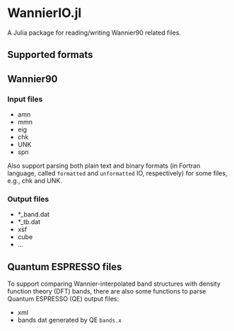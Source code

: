 # WannierIO.jl

A Julia package for reading/writing Wannier90 related files.

## Supported formats

## Wannier90

### Input files

- amn
- mmn
- eig
- chk
- UNK
- spn

Also support parsing both plain text and binary formats (in Fortran language,
called `formatted` and `unformatted` IO, respectively) for some files, e.g.,
chk and UNK.

### Output files

- *_band.dat
- *_tb.dat
- xsf
- cube
- ...

## Quantum ESPRESSO files

To support comparing Wannier-interpolated band structures with density function
theory (DFT) bands, there are also some functions to parse Quantum ESPRESSO (QE)
output files:

- xml
- bands dat generated by QE `bands.x`
